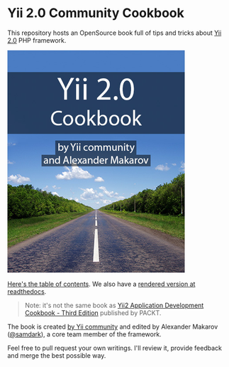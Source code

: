 Yii 2.0 Community Cookbook
==========================

This repository hosts an OpenSource book full of tips and tricks about [Yii 2.0](http://www.yiiframework.com/) PHP framework.

![Cover](book/images/cover.jpg)

[Here's the table of contents](https://github.com/samdark/yii2-cookbook/blob/master/book/README.md). We also have a [rendered version at readthedocs](https://yii2-cookbook.readthedocs.org/README/).

> Note: it's not the same book as [Yii2 Application Development Cookbook - Third Edition](https://www.packtpub.com/web-development/yii2-application-development-cookbook-third-edition) published by PACKT.

The book is created [by Yii community](https://github.com/samdark/yii2-cookbook/graphs/contributors) and edited by Alexander Makarov ([@samdark](https://github.com/samdark)), a core team member of the framework.

Feel free to pull request your own writings. I'll review it, provide feedback and merge the best possible way.
